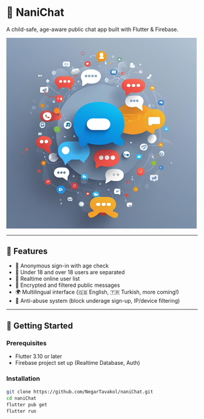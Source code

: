 # 👶 NaniChat

A child-safe, age-aware public chat app built with Flutter & Firebase.

![NaniChat Logo](assets/logo.png) <!-- Optional: Replace with actual path -->

---

## 📱 Features

- 🔐 Anonymous sign-in with age check
- 📅 Under 18 and over 18 users are separated
- 🔎 Realtime online user list
- 💬 Encrypted and filtered public messages
- 🌍 Multilingual interface (🇬🇧 English, 🇹🇷 Turkish, more coming!)
- 🚫 Anti-abuse system (block underage sign-up, IP/device filtering)

---

## 🚀 Getting Started

### Prerequisites

- Flutter 3.10 or later
- Firebase project set up (Realtime Database, Auth)

### Installation

```bash
git clone https://github.com/NegarTavakol/naniChat.git
cd naniChat
flutter pub get
flutter run

